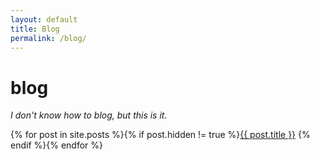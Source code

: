 ```yaml
---
layout: default
title: Blog
permalink: /blog/
---
```


# blog
_I don't know how to blog, but this is it._

<div class="posts">
      {% for post in site.posts %}{% if post.hidden != true %}<a href="{{ post.url }}" class="post-link">{{ post.title }}</a>
      {% endif %}{% endfor %}
</div>
